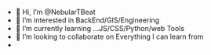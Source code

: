 - 👋 Hi, I’m @NebularTBeat
- 👀 I’m interested in BackEnd/GIS/Engineering
- 🌱 I’m currently learning ...JS/CSS/Python/web Tools
- 💞️ I’m looking to collaborate on Everything I can learn from
- 

<!---
NebularTBeat/NebularTBeat is a ✨ special ✨ repository because its `README.md` (this file) appears on your GitHub profile.
You can click the Preview link to take a look at your changes.
--->
